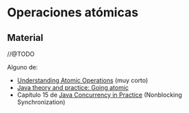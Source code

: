 # Operaciones atómicas

## Material

//@TODO

Alguno de:

* [Understanding Atomic Operations](https://jfdube.wordpress.com/2011/11/30/understanding-atomic-operations/) (muy corto)
* [Java theory and practice: Going atomic](http://www.ibm.com/developerworks/library/j-jtp11234/)
* Capítulo 15 de [Java Concurrency in Practice](https://www.google.com.co/search?q=Java+Concurrency+in+Practice+pdf+download) (Nonblocking Synchronization)
